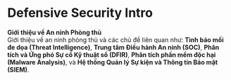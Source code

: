 # Defensive Security Intro
**Giới thiệu về An ninh Phòng thủ**  
Giới thiệu về an ninh phòng thủ và các chủ đề liên quan như: **Tình báo mối đe dọa (Threat Intelligence)**, **Trung tâm Điều hành An ninh (SOC)**, **Phân tích và Ứng phó Sự cố Kỹ thuật số (DFIR)**, **Phân tích phần mềm độc hại (Malware Analysis)**, và **Hệ thống Quản lý Sự kiện và Thông tin Bảo mật (SIEM)**.
